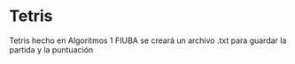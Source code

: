# Tetris
Tetris hecho en Algoritmos 1 FIUBA
se creará un archivo .txt para guardar la partida y la puntuación
